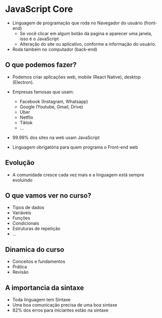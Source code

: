 # JavaScript Core

* Linguagem de programação que roda no Navegador do usuário (front-end)
    * Se você clicar em algum botão da pagina e aparecer uma janela, isso é o JavaScript
    * Alteração do site ou aplicativo, conforme a informação do usuário.
* Roda também no computador (back-end)

## O que podemos fazer?

* Podemos criar aplicações web, mobile (React Native), desktop (Electron).
* Empresas famosas que usam:
    * Facebook (Instagram, Whatsapp)
    * Google (Youtube, Gmail, Drive)
    * Uber
    * Netflix
    * Tiktok
    * ...

* 99.99% dos sites na web usam JavaScript
* Linguagem obrigatória para quem programa o Front-end web

## Evolução

* A comunidade cresce cada vez mais e a linguagem está sempre evoluindo

## O que vamos ver no curso?

- Tipos de dados
- Variáveis
- Funções
- Condicionais
- Estruturas de repetição
- ...

## Dinamica do curso

* Conceitos e fundamentos
* Prática
* Revisão

## A importancia da sintaxe

* Toda linguagem tem Sintaxe
* Uma boa comunicação precisa de uma boa sintaxe
* 82% dos erros para iniciantes estão na sintaxe

